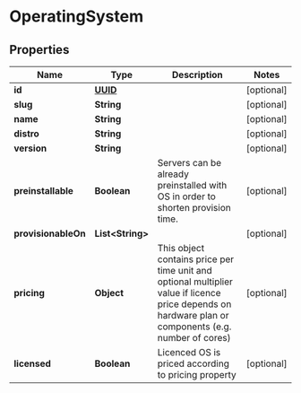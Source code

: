 
# OperatingSystem

## Properties
Name | Type | Description | Notes
------------ | ------------- | ------------- | -------------
**id** | [**UUID**](UUID.md) |  |  [optional]
**slug** | **String** |  |  [optional]
**name** | **String** |  |  [optional]
**distro** | **String** |  |  [optional]
**version** | **String** |  |  [optional]
**preinstallable** | **Boolean** | Servers can be already preinstalled with OS in order to shorten provision time. |  [optional]
**provisionableOn** | **List&lt;String&gt;** |  |  [optional]
**pricing** | **Object** | This object contains price per time unit and optional multiplier value if licence price depends on hardware plan or components (e.g. number of cores) |  [optional]
**licensed** | **Boolean** | Licenced OS is priced according to pricing property |  [optional]



